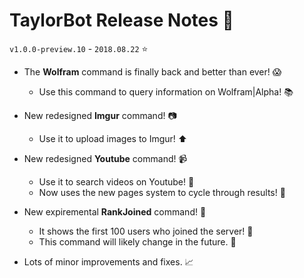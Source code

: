 # TaylorBot Release Notes 📝
`v1.0.0-preview.10` - `2018.08.22` ⭐

- The **Wolfram** command is finally back and better than ever! 😱
    - Use this command to query information on Wolfram|Alpha! 📚

- New redesigned **Imgur** command! 📷
    - Use it to upload images to Imgur! ⬆

- New redesigned **Youtube** command! 📹
    - Use it to search videos on Youtube! 🎥
    - Now uses the new pages system to cycle through results! 📄

- New expiremental **RankJoined** command! 📃
    - It shows the first 100 users who joined the server! 👥
    - This command will likely change in the future. 🔮

- Lots of minor improvements and fixes. 📈